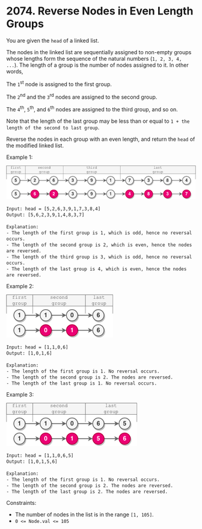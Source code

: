 # 2074. Reverse Nodes in Even Length Groups

You are given the `head` of a linked list.

The nodes in the linked list are sequentially assigned to non-empty groups whose lengths form the sequence of the natural numbers (`1, 2, 3, 4, ...`). The length of a group is the number of nodes assigned to it. In other words,

The `1`<sup>st</sup> node is assigned to the first group.

The `2`<sup>nd</sup> and the `3`<sup>rd</sup> nodes are assigned to the second group.

The `4`<sup>th</sup>, `5`<sup>th</sup>, and `6`<sup>th</sup> nodes are assigned to the third group, and so on.

Note that the length of the last group may be less than or equal to `1 + the length of the second to last group`.

Reverse the nodes in each group with an even length, and return the `head` of the modified linked list.

Example 1:

![](example_1.png)

    Input: head = [5,2,6,3,9,1,7,3,8,4]
    Output: [5,6,2,3,9,1,4,8,3,7]

    Explanation:
    - The length of the first group is 1, which is odd, hence no reversal occurs.
    - The length of the second group is 2, which is even, hence the nodes are reversed.
    - The length of the third group is 3, which is odd, hence no reversal occurs.
    - The length of the last group is 4, which is even, hence the nodes are reversed.

Example 2:

![](example_2.png)

    Input: head = [1,1,0,6]
    Output: [1,0,1,6]

    Explanation:
    - The length of the first group is 1. No reversal occurs.
    - The length of the second group is 2. The nodes are reversed.
    - The length of the last group is 1. No reversal occurs.
  
Example 3:

![](example_3.png)

    Input: head = [1,1,0,6,5]
    Output: [1,0,1,5,6]

    Explanation:
    - The length of the first group is 1. No reversal occurs.
    - The length of the second group is 2. The nodes are reversed.
    - The length of the last group is 2. The nodes are reversed.

Constraints:
- The number of nodes in the list is in the range `[1, 105]`.
- `0 <= Node.val <= 105`